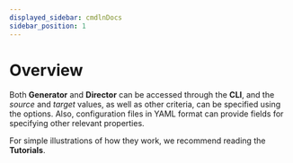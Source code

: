 ```yaml
---
displayed_sidebar: cmdlnDocs
sidebar_position: 1
---
```


# Overview

Both **Generator** and **Director** can be accessed through the **CLI**, and the _source_ and _target_ values, as well as other criteria, can be specified using the options. Also, configuration files in YAML format can provide fields for specifying other relevant properties.

For simple illustrations of how they work, we recommend reading the **Tutorials**.
